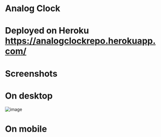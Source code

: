 # Analog Clock 

# Deployed on Heroku https://analogclockrepo.herokuapp.com/

# Screenshots

# On desktop
![image](https://user-images.githubusercontent.com/49023363/90987952-a4308400-e5ac-11ea-9c08-7d4ea27666f9.png)


# On mobile 
